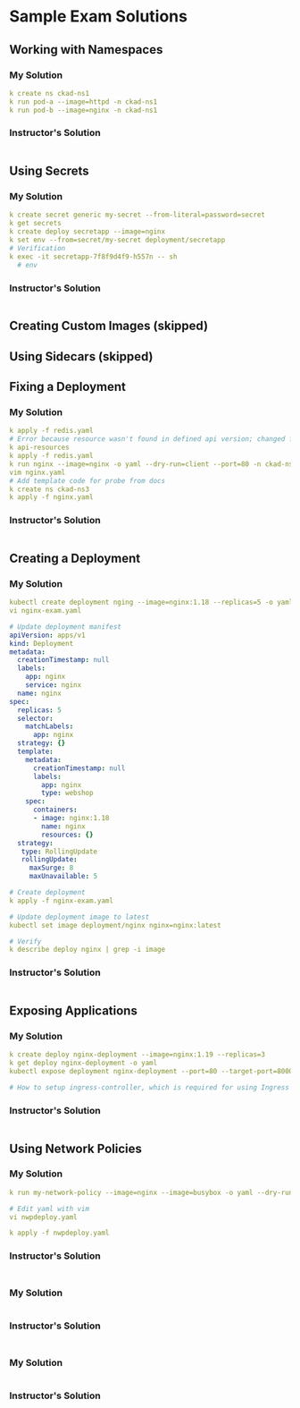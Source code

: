 # Sample Exam Solutions

## Working with Namespaces

### My Solution
```yaml
k create ns ckad-ns1
k run pod-a --image=httpd -n ckad-ns1
k run pod-b --image=nginx -n ckad-ns1
```

### Instructor's Solution
```yaml

```

## Using Secrets

### My Solution
```yaml
k create secret generic my-secret --from-literal=password=secret
k get secrets
k create deploy secretapp --image=nginx
k set env --from=secret/my-secret deployment/secretapp
# Verification
k exec -it secretapp-7f8f9d4f9-h557n -- sh
  # env
```

### Instructor's Solution
```yaml

```

## Creating Custom Images (skipped)

## Using Sidecars (skipped)

## Fixing a Deployment

### My Solution
```yaml
k apply -f redis.yaml
# Error because resource wasn't found in defined api version; changed from v1beta1 to v1
k api-resources
k apply -f redis.yaml
k run nginx --image=nginx -o yaml --dry-run=client --port=80 -n ckad-ns3 > nginx.yaml
vim nginx.yaml
# Add template code for probe from docs
k create ns ckad-ns3
k apply -f nginx.yaml
```

### Instructor's Solution
```yaml

```

## Creating a Deployment

### My Solution
```yaml
kubectl create deployment nging --image=nginx:1.18 --replicas=5 -o yaml --dry-run=client > nginx-exam.yaml
vi nginx-exam.yaml

# Update deployment manifest
apiVersion: apps/v1
kind: Deployment
metadata:
  creationTimestamp: null
  labels:
    app: nginx
    service: nginx
  name: nginx
spec:
  replicas: 5
  selector:
    matchLabels:
      app: nginx
  strategy: {}
  template:
    metadata:
      creationTimestamp: null
      labels:
        app: nginx
        type: webshop
    spec:
      containers:
      - image: nginx:1.18
        name: nginx
        resources: {}
  strategy:
   type: RollingUpdate
   rollingUpdate:
     maxSurge: 8 
     maxUnavailable: 5

# Create deployment
k apply -f nginx-exam.yaml

# Update deployment image to latest
kubectl set image deployment/nginx nginx=nginx:latest

# Verify
k describe deploy nginx | grep -i image
```

### Instructor's Solution
```yaml

```

## Exposing Applications

### My Solution
```yaml
k create deploy nginx-deployment --image=nginx:1.19 --replicas=3
k get deploy nginx-deployment -o yaml
kubectl expose deployment nginx-deployment --port=80 --target-port=8000 --type=NodePort -n ckad-ns6

# How to setup ingress-controller, which is required for using Ingress
```

### Instructor's Solution
```yaml

```

## Using Network Policies

### My Solution
```yaml
k run my-network-policy --image=nginx --image=busybox -o yaml --dry-run=client --port=80 --expose -- /bin/sh sleep 3600 > nwpdeploy.yaml

# Edit yaml with vim
vi nwpdeploy.yaml

k apply -f nwpdeploy.yaml
```

### Instructor's Solution
```yaml

```

## 

### My Solution
```yaml

```

### Instructor's Solution
```yaml

```

## 

### My Solution
```yaml

```

### Instructor's Solution
```yaml

```









































